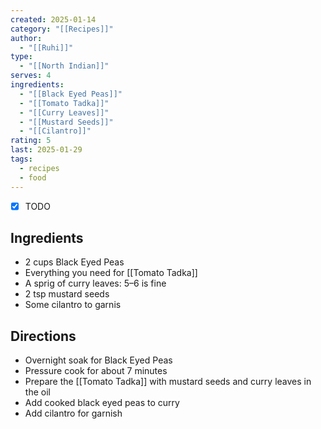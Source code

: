 ```yaml
---
created: 2025-01-14
category: "[[Recipes]]"
author:
  - "[[Ruhi]]"
type:
  - "[[North Indian]]"
serves: 4
ingredients:
  - "[[Black Eyed Peas]]"
  - "[[Tomato Tadka]]"
  - "[[Curry Leaves]]"
  - "[[Mustard Seeds]]"
  - "[[Cilantro]]"
rating: 5
last: 2025-01-29
tags:
  - recipes
  - food
---
```

- [x] TODO
## Ingredients

- 2 cups Black Eyed Peas
- Everything you need for [[Tomato Tadka]]
- A sprig of curry leaves: 5–6 is fine
- 2 tsp mustard seeds
- Some cilantro to garnis

## Directions

- Overnight soak for Black Eyed Peas
- Pressure cook for about 7 minutes
- Prepare the [[Tomato Tadka]] with mustard seeds and curry leaves in the oil
- Add cooked black eyed peas to curry
- Add cilantro for garnish
